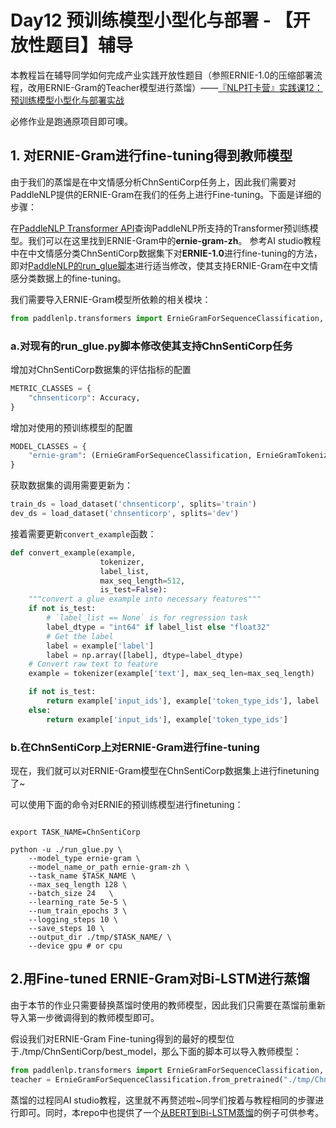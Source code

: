 # Day12 预训练模型小型化与部署 - 【开放性题目】辅导

本教程旨在辅导同学如何完成产业实践开放性题目（参照ERNIE-1.0的压缩部署流程，改用ERNIE-Gram的Teacher模型进行蒸馏）——[『NLP打卡营』实践课12：预训练模型小型化与部署实战](https://aistudio.baidu.com/aistudio/projectdetail/2114383)

必修作业是跑通原项目即可噢。

## 1. 对ERNIE-Gram进行fine-tuning得到教师模型
由于我们的蒸馏是在中文情感分析ChnSentiCorp任务上，因此我们需要对PaddleNLP提供的ERNIE-Gram在我们的任务上进行Fine-tuning。下面是详细的步骤：

在[PaddleNLP Transformer API](../docs/model_zoo/transformers.rst)查询PaddleNLP所支持的Transformer预训练模型。我们可以在这里找到ERNIE-Gram中的**ernie-gram-zh**。
参考AI studio教程中在中文情感分类ChnSentiCorp数据集下对**ERNIE-1.0**进行fine-tuning的方法，即对[PaddleNLP的run_glue脚本](https://github.com/PaddlePaddle/PaddleNLP/tree/develop/examples/benchmark/glue)进行适当修改，使其支持ERNIE-Gram在中文情感分类数据上的fine-tuning。

我们需要导入ERNIE-Gram模型所依赖的相关模块：

```python
from paddlenlp.transformers import ErnieGramForSequenceClassification, ErnieGramTokenizer
```

### a.对现有的run_glue.py脚本修改使其支持ChnSentiCorp任务

增加对ChnSentiCorp数据集的评估指标的配置

```python
METRIC_CLASSES = {
    "chnsenticorp": Accuracy,
}
```

增加对使用的预训练模型的配置

```python
MODEL_CLASSES = {
    "ernie-gram": (ErnieGramForSequenceClassification, ErnieGramTokenizer),
}
```

获取数据集的调用需要更新为：

```python
train_ds = load_dataset('chnsenticorp', splits='train')
dev_ds = load_dataset('chnsenticorp', splits='dev')
```

接着需要更新`convert_example`函数：

```python
def convert_example(example,
                    tokenizer,
                    label_list,
                    max_seq_length=512,
                    is_test=False):
    """convert a glue example into necessary features"""
    if not is_test:
        # `label_list == None` is for regression task
        label_dtype = "int64" if label_list else "float32"
        # Get the label
        label = example['label']
        label = np.array([label], dtype=label_dtype)
    # Convert raw text to feature
    example = tokenizer(example['text'], max_seq_len=max_seq_length)

    if not is_test:
        return example['input_ids'], example['token_type_ids'], label
    else:
        return example['input_ids'], example['token_type_ids']
```

### b.在ChnSentiCorp上对ERNIE-Gram进行fine-tuning

现在，我们就可以对ERNIE-Gram模型在ChnSentiCorp数据集上进行finetuning了~

可以使用下面的命令对ERNIE的预训练模型进行finetuning：

```shell

export TASK_NAME=ChnSentiCorp

python -u ./run_glue.py \
    --model_type ernie-gram \
    --model_name_or_path ernie-gram-zh \
    --task_name $TASK_NAME \
    --max_seq_length 128 \
    --batch_size 24   \
    --learning_rate 5e-5 \
    --num_train_epochs 3 \
    --logging_steps 10 \
    --save_steps 10 \
    --output_dir ./tmp/$TASK_NAME/ \
    --device gpu # or cpu

```

## 2.用Fine-tuned ERNIE-Gram对Bi-LSTM进行蒸馏

由于本节的作业只需要替换蒸馏时使用的教师模型，因此我们只需要在蒸馏前重新导入第一步微调得到的教师模型即可。

假设我们对ERNIE-Gram Fine-tuning得到的最好的模型位于./tmp/ChnSentiCorp/best_model，那么下面的脚本可以导入教师模型：
```python
from paddlenlp.transformers import ErnieGramForSequenceClassification, ErnieGramTokenizer
teacher = ErnieGramForSequenceClassification.from_pretrained("./tmp/ChnSentiCorp/best_model")
```

蒸馏的过程同AI studio教程，这里就不再赘述啦~同学们按着与教程相同的步骤进行即可。同时，本repo中也提供了一个[从BERT到Bi-LSTM蒸馏](../examples/model_compression/distill_lstm)的例子可供参考。
